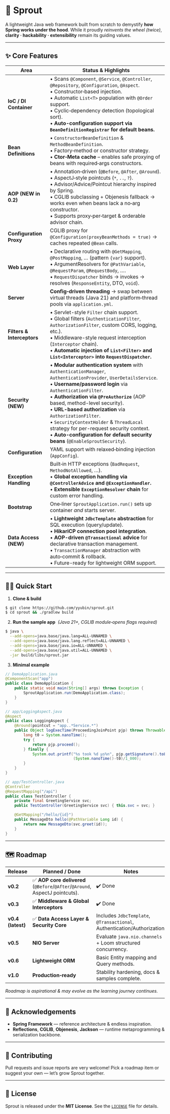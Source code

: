 # 🌱 **Sprout**

A lightweight Java web framework built from scratch to demystify **how Spring works under the hood**. While it proudly *reinvents the wheel (twice)*, **clarity · hackability · extensibility** remain its guiding values.

---

## ✨ Core Features
| Area | Status & Highlights                                                                                                                                                                                                                                                                                                                                                                                                                                                                                                                                                                      |
| --- |------------------------------------------------------------------------------------------------------------------------------------------------------------------------------------------------------------------------------------------------------------------------------------------------------------------------------------------------------------------------------------------------------------------------------------------------------------------------------------------------------------------------------------------------------------------------------------------|
| **IoC / DI Container** | • Scans `@Component`, `@Service`, `@Controller`, `@Repository`, `@Configuration`, `@Aspect`. <br/>• Constructor‑based injection. <br/>• Automatic `List<T>` population with `@Order` support. <br/>• Cyclic‑dependency detection (topological sort). <br/>• **Auto-configuration support via `BeanDefinitionRegistrar` for default beans.**                                                                                                                                                                                                                                              |
| **Bean Definitions** | • `ConstructorBeanDefinition` & `MethodBeanDefinition`. <br/>• Factory‑method or constructor strategy. <br/>• **Ctor‑Meta cache** – enables safe proxying of beans with required‑args constructors.                                                                                                                                                                                                                                                                                                                                                                                      |
| **AOP (NEW in 0.2)** | • Annotation‑driven (`@Before`, `@After`, `@Around`). <br/>• AspectJ‑style pointcuts (`*`, `..`, `?`).  <br/>• Advisor/Advice/Pointcut hierarchy inspired by Spring.  <br/>• CGLIB subclassing + Objenesis fallback → works even when beans lack a no‑arg constructor.  <br/>• Supports proxy‑per‑target & orderable advisor chain.                                                                                                                                                                                                                                                      |
| **Configuration Proxy** | CGLIB proxy for `@Configuration(proxyBeanMethods = true)` → caches repeated `@Bean` calls.                                                                                                                                                                                                                                                                                                                                                                                                                                                                                               |
| **Web Layer** | • Declarative routing with `@GetMapping`, `@PostMapping`, … (pattern `{var}` support). <br/>• ArgumentResolvers for `@PathVariable`, `@RequestParam`, `@RequestBody`, …. <br/>• `RequestDispatcher` binds → invokes → resolves (`ResponseEntity`, DTO, `void`).                                                                                                                                                                                                                                                                                                                          |
| **Server** | **Config‑driven threading** → swap between virtual threads (Java 21) and platform‑thread pools via `application.yml`.                                                                                                                                                                                                                                                                                                                                                                                                                                                                    |
| **Filters & Interceptors** | • Servlet-style `Filter` chain support. <br/>• Global filters (`AuthenticationFilter`, `AuthorizationFilter`, custom CORS, logging, etc.). <br/>• Middleware-style request interception (`Interceptor` chain). <br/>• **Automatic injection of `List<Filter>` and `List<Interceptor>` into `RequestDispatcher`.**                                                                                                                                                                                                                                                                        |
| **Security (NEW)** | • **Modular authentication system** with `AuthenticationManager`, `AuthenticationProvider`, `UserDetailsService`. <br/>• **Username/password login** via `AuthenticationFilter`. <br/>• **Authorization via `@PreAuthorize`** (AOP based, method-level security). <br/>• **URL-based authorization** via `AuthorizationFilter`. <br/>• `SecurityContextHolder` & `ThreadLocal` strategy for per-request security context. <br/>• **Auto-configuration for default security beans** (`@EnableSproutSecurity`).                                                                            |
| **Configuration** | YAML support with relaxed‑binding injection (`AppConfig`).                                                                                                                                                                                                                                                                                                                                                                                                                                                                                                                               |
| **Exception Handling** | Built‑in HTTP exceptions (`BadRequest`, `MethodNotAllowed`, …). <br/>• **Global exception handling via `@ControllerAdvice` and `@ExceptionHandler`.**                                                                                                                                                                                                                                                                                                                                                         <br/>• **Extensible `ExceptionResolver` chain** for custom error handling. |
| **Bootstrap** | One‑liner `SproutApplication.run()` sets up container *and* starts server.                                                                                                                                                                                                                                                                                                                                                                                                                                                                                                               |
| **Data Access (NEW)** | • **Lightweight `JdbcTemplate` abstraction** for SQL execution (query/update).  <br/>• **HikariCP connection pool integration**.  <br/>• **AOP-driven `@Transactional` advice** for declarative transaction management.  <br/>• `TransactionManager` abstraction with auto‑commit & rollback.  <br/>• Future-ready for lightweight ORM support.                                                                                                                                                                                                                                          |
---

## 🏃‍♂️ Quick Start

1. **Clone & build**

```bash
$ git clone https://github.com/yyubin/sprout.git
$ cd sprout && ./gradlew build
```

2. **Run the sample app**  *(Java 21+, CGLIB module‑opens flags required)*

```bash
$ java \
  --add-opens=java.base/java.lang=ALL-UNNAMED \
  --add-opens=java.base/java.lang.reflect=ALL-UNNAMED \
  --add-opens=java.base/java.io=ALL-UNNAMED \
  --add-opens=java.base/java.util=ALL-UNNAMED \
  -jar build/libs/sprout.jar
```

3. **Minimal example**

```java
// DemoApplication.java
@ComponentScan("app")
public class DemoApplication {
    public static void main(String[] args) throws Exception {
        SproutApplication.run(DemoApplication.class);
    }
}
```

```java
// app/LoggingAspect.java
@Aspect
public class LoggingAspect {
    @Around(pointcut = "app..*Service.*")
    public Object logExecTime(ProceedingJoinPoint pjp) throws Throwable {
        long t0 = System.nanoTime();
        try {
            return pjp.proceed();
        } finally {
            System.out.printf("%s took %d µs%n", pjp.getSignature().toLongName(),
                              (System.nanoTime()-t0)/1_000);
        }
    }
}
```

```java
// app/TestController.java
@Controller
@RequestMapping("/api")
public class TestController {
    private final GreetingService svc;
    public TestController(GreetingService svc) { this.svc = svc; }

    @GetMapping("/hello/{id}")
    public MessageDto hello(@PathVariable Long id) {
        return new MessageDto(svc.greet(id));
    }
}
```

---

## 🗺️ Roadmap
| Release | Planned / Done | Notes |
| --- | --- | --- |
| **v0.2** | ✅ **AOP core delivered** (`@Before`/`@After`/`@Around`, AspectJ pointcuts). | ✔️ Done |
| **v0.3** | ✅ **Middleware & Global Interceptors** | ✔️ Done |
| **v0.4 (latest)** | ✅ **Data Access Layer & Security Core** | Includes `JdbcTemplate`, `@Transactional`, Authentication/Authorization. |
| **v0.5** | **NIO Server** | Evaluate `java.nio.channels` + Loom structured concurrency. |
| **v0.6** | **Lightweight ORM** | Basic Entity mapping and Query methods. |
| **v1.0** | **Production‑ready** | Stability hardening, docs & samples complete. |

*Roadmap is aspirational & may evolve as the learning journey continues.*

---

## 🙏 Acknowledgements

* **Spring Framework** — reference architecture & endless inspiration.
* **Reflections**, **CGLIB**, **Objenesis**, **Jackson** — runtime metaprogramming & serialization backbone.

---

## 🤝 Contributing

Pull requests and issue reports are very welcome! Pick a roadmap item or suggest your own — let’s grow Sprout together.

---

## 📜 License

Sprout is released under the **MIT License**. See the [`LICENSE`](LICENSE) file for details.
